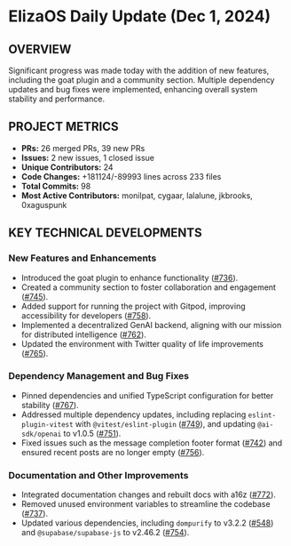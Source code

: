 # ElizaOS Daily Update (Dec 1, 2024)

## OVERVIEW 
Significant progress was made today with the addition of new features, including the goat plugin and a community section. Multiple dependency updates and bug fixes were implemented, enhancing overall system stability and performance.

## PROJECT METRICS
- **PRs:** 26 merged PRs, 39 new PRs
- **Issues:** 2 new issues, 1 closed issue
- **Unique Contributors:** 24
- **Code Changes:** +181124/-89993 lines across 233 files
- **Total Commits:** 98
- **Most Active Contributors:** monilpat, cygaar, lalalune, jkbrooks, 0xaguspunk

## KEY TECHNICAL DEVELOPMENTS

### New Features and Enhancements
- Introduced the goat plugin to enhance functionality ([#736](https://github.com/elizaos/eliza/pull/736)).
- Created a community section to foster collaboration and engagement ([#745](https://github.com/elizaos/eliza/pull/745)).
- Added support for running the project with Gitpod, improving accessibility for developers ([#758](https://github.com/elizaos/eliza/pull/758)).
- Implemented a decentralized GenAI backend, aligning with our mission for distributed intelligence ([#762](https://github.com/elizaos/eliza/pull/762)).
- Updated the environment with Twitter quality of life improvements ([#765](https://github.com/elizaos/eliza/pull/765)).

### Dependency Management and Bug Fixes
- Pinned dependencies and unified TypeScript configuration for better stability ([#767](https://github.com/elizaos/eliza/pull/767)).
- Addressed multiple dependency updates, including replacing `eslint-plugin-vitest` with `@vitest/eslint-plugin` ([#749](https://github.com/elizaos/eliza/pull/749)), and updating `@ai-sdk/openai` to v1.0.5 ([#751](https://github.com/elizaos/eliza/pull/751)).
- Fixed issues such as the message completion footer format ([#742](https://github.com/elizaos/eliza/pull/742)) and ensured recent posts are no longer empty ([#756](https://github.com/elizaos/eliza/pull/756)).

### Documentation and Other Improvements
- Integrated documentation changes and rebuilt docs with a16z ([#772](https://github.com/elizaos/eliza/pull/772)).
- Removed unused environment variables to streamline the codebase ([#737](https://github.com/elizaos/eliza/pull/737)).
- Updated various dependencies, including `dompurify` to v3.2.2 ([#548](https://github.com/elizaos/eliza/pull/548)) and `@supabase/supabase-js` to v2.46.2 ([#754](https://github.com/elizaos/eliza/pull/754)).